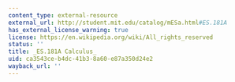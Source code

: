 ```yaml
---
content_type: external-resource
external_url: http://student.mit.edu/catalog/mESa.html#ES.181A
has_external_license_warning: true
license: https://en.wikipedia.org/wiki/All_rights_reserved
status: ''
title: _ES.181A Calculus_
uid: ca3543ce-b4dc-41b3-8a60-e87a350d24e2
wayback_url: ''
---
```

